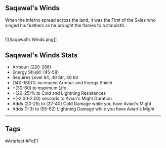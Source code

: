 ## Saqawal's Winds
When the inferno spread across the land, it was the First of the Skies who singed his feathers as he brought the flames to a standstill.
##
![[Saqawal's Winds.png]]
## Saqawal's Winds Stats
- Armour: (220-288)
- Energy Shield: (45-58)
- Requires Level 64, 40 Str, 40 Int
- (140-180)% increased Armour and Energy Shield
- +(30-60) to maximum Life
- +(20-25)% to Cold and Lightning Resistances
- +(-2.00-2.00) seconds to Avian's Might Duration
- Adds (20-25) to (37-40) Cold Damage while you have Avian's Might
- Adds (1-3) to (55-62) Lightning Damage while you have Avian's Might


---
## Tags
#Artefact
#PoE1